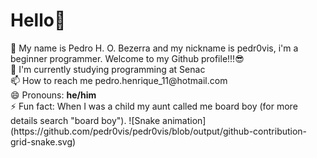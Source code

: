  <h1>Hello👋</h1>
 👀 My name is Pedro H. O. Bezerra and my nickname is pedr0vis, i'm a beginner programmer. Welcome to my Github profile!!!😎 <br>
 🌱 I'm currently studying programming at Senac<br>
 📫 How to reach me pedro.henrique_11@hotmail.com <br>
 😄 Pronouns: <strong>he/him</strong><br>
 ⚡ Fun fact: When I was a child my aunt called me board boy (for more details search "board boy").
 ![Snake animation](https://github.com/pedr0vis/pedr0vis/blob/output/github-contribution-grid-snake.svg)
<!---
pedr0vis/pedr0vis is a ✨ special ✨ repository because its `README.md` (this file) appears on your GitHub profile.
You can click the Preview link to take a look at your changes.
--->
